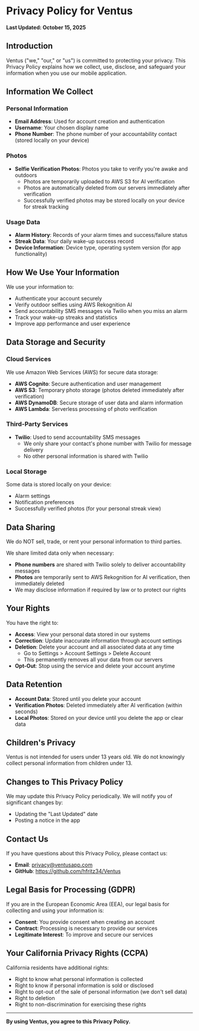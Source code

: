 # Privacy Policy for Ventus

**Last Updated: October 15, 2025**

## Introduction

Ventus ("we," "our," or "us") is committed to protecting your privacy. This Privacy Policy explains how we collect, use, disclose, and safeguard your information when you use our mobile application.

## Information We Collect

### Personal Information
- **Email Address**: Used for account creation and authentication
- **Username**: Your chosen display name
- **Phone Number**: The phone number of your accountability contact (stored locally on your device)

### Photos
- **Selfie Verification Photos**: Photos you take to verify you're awake and outdoors
  - Photos are temporarily uploaded to AWS S3 for AI verification
  - Photos are automatically deleted from our servers immediately after verification
  - Successfully verified photos may be stored locally on your device for streak tracking

### Usage Data
- **Alarm History**: Records of your alarm times and success/failure status
- **Streak Data**: Your daily wake-up success record
- **Device Information**: Device type, operating system version (for app functionality)

## How We Use Your Information

We use your information to:
- Authenticate your account securely
- Verify outdoor selfies using AWS Rekognition AI
- Send accountability SMS messages via Twilio when you miss an alarm
- Track your wake-up streaks and statistics
- Improve app performance and user experience

## Data Storage and Security

### Cloud Services
We use Amazon Web Services (AWS) for secure data storage:
- **AWS Cognito**: Secure authentication and user management
- **AWS S3**: Temporary photo storage (photos deleted immediately after verification)
- **AWS DynamoDB**: Secure storage of user data and alarm information
- **AWS Lambda**: Serverless processing of photo verification

### Third-Party Services
- **Twilio**: Used to send accountability SMS messages
  - We only share your contact's phone number with Twilio for message delivery
  - No other personal information is shared with Twilio

### Local Storage
Some data is stored locally on your device:
- Alarm settings
- Notification preferences
- Successfully verified photos (for your personal streak view)

## Data Sharing

We do NOT sell, trade, or rent your personal information to third parties.

We share limited data only when necessary:
- **Phone numbers** are shared with Twilio solely to deliver accountability messages
- **Photos** are temporarily sent to AWS Rekognition for AI verification, then immediately deleted
- We may disclose information if required by law or to protect our rights

## Your Rights

You have the right to:
- **Access**: View your personal data stored in our systems
- **Correction**: Update inaccurate information through account settings
- **Deletion**: Delete your account and all associated data at any time
  - Go to Settings > Account Settings > Delete Account
  - This permanently removes all your data from our servers
- **Opt-Out**: Stop using the service and delete your account anytime

## Data Retention

- **Account Data**: Stored until you delete your account
- **Verification Photos**: Deleted immediately after AI verification (within seconds)
- **Local Photos**: Stored on your device until you delete the app or clear data

## Children's Privacy

Ventus is not intended for users under 13 years old. We do not knowingly collect personal information from children under 13.

## Changes to This Privacy Policy

We may update this Privacy Policy periodically. We will notify you of significant changes by:
- Updating the "Last Updated" date
- Posting a notice in the app

## Contact Us

If you have questions about this Privacy Policy, please contact us:
- **Email**: privacy@ventusapp.com
- **GitHub**: https://github.com/hfritz34/Ventus

## Legal Basis for Processing (GDPR)

If you are in the European Economic Area (EEA), our legal basis for collecting and using your information is:
- **Consent**: You provide consent when creating an account
- **Contract**: Processing is necessary to provide our services
- **Legitimate Interest**: To improve and secure our services

## Your California Privacy Rights (CCPA)

California residents have additional rights:
- Right to know what personal information is collected
- Right to know if personal information is sold or disclosed
- Right to opt-out of the sale of personal information (we don't sell data)
- Right to deletion
- Right to non-discrimination for exercising these rights

---

**By using Ventus, you agree to this Privacy Policy.**
